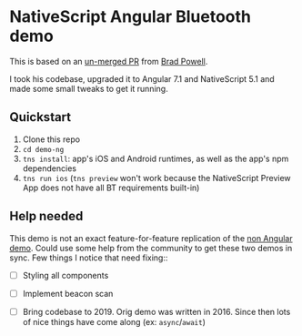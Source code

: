 # NativeScript Angular Bluetooth demo

This is based on an [un-merged PR](https://github.com/EddyVerbruggen/nativescript-bluetooth-demo/pull/15) from [Brad Powell](https://github.com/bapowell).

I took his codebase, upgraded it to Angular 7.1 and NativeScript 5.1 and made some small tweaks to get it running.

## Quickstart

1.  Clone this repo
1.  `cd demo-ng`
1.  `tns install`: app's iOS and Android runtimes, as well as the app's npm dependencies
1.  `tns run ios` (`tns preview` won't work because the NativeScript Preview App does not have all BT requirements built-in)

## Help needed

This demo is not an exact feature-for-feature replication of the [non Angular demo](../demo).  Could use some help from the community to get these two demos in sync.  Few things I notice that need fixing::

- [ ] Styling all components
- [ ] Implement beacon scan
- [ ] Bring codebase to 2019.  Orig demo was written in 2016.  Since then lots of nice things have come along (ex: `async`/`await`)

